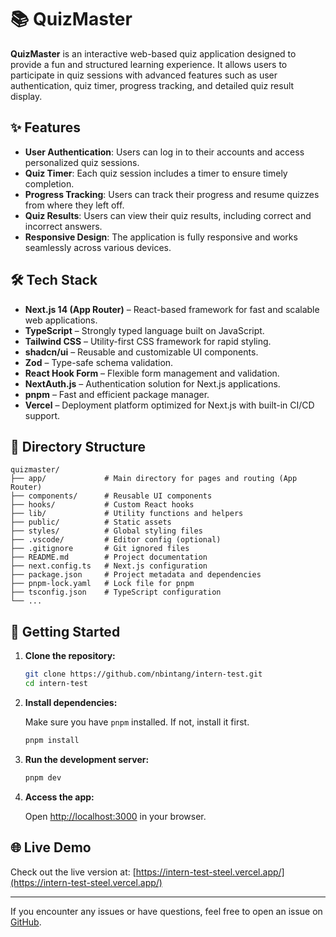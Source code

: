 # 📚 QuizMaster

**QuizMaster** is an interactive web-based quiz application designed to provide a fun and structured learning experience. It allows users to participate in quiz sessions with advanced features such as user authentication, quiz timer, progress tracking, and detailed quiz result display.

## ✨ Features

- **User Authentication**: Users can log in to their accounts and access personalized quiz sessions.
- **Quiz Timer**: Each quiz session includes a timer to ensure timely completion.
- **Progress Tracking**: Users can track their progress and resume quizzes from where they left off.
- **Quiz Results**: Users can view their quiz results, including correct and incorrect answers.
- **Responsive Design**: The application is fully responsive and works seamlessly across various devices.

## 🛠️ Tech Stack

- **Next.js 14 (App Router)** – React-based framework for fast and scalable web applications.
- **TypeScript** – Strongly typed language built on JavaScript.
- **Tailwind CSS** – Utility-first CSS framework for rapid styling.
- **shadcn/ui** – Reusable and customizable UI components.
- **Zod** – Type-safe schema validation.
- **React Hook Form** – Flexible form management and validation.
- **NextAuth.js** – Authentication solution for Next.js applications.
- **pnpm** – Fast and efficient package manager.
- **Vercel** – Deployment platform optimized for Next.js with built-in CI/CD support.

## 📁 Directory Structure

```
quizmaster/
├── app/             # Main directory for pages and routing (App Router)
├── components/      # Reusable UI components
├── hooks/           # Custom React hooks
├── lib/             # Utility functions and helpers
├── public/          # Static assets
├── styles/          # Global styling files
├── .vscode/         # Editor config (optional)
├── .gitignore       # Git ignored files
├── README.md        # Project documentation
├── next.config.ts   # Next.js configuration
├── package.json     # Project metadata and dependencies
├── pnpm-lock.yaml   # Lock file for pnpm
├── tsconfig.json    # TypeScript configuration
└── ...
```

## 🚀 Getting Started

1. **Clone the repository:**

   ```bash
   git clone https://github.com/nbintang/intern-test.git
   cd intern-test
   ```

2. **Install dependencies:**

   Make sure you have `pnpm` installed. If not, install it first.

   ```bash
   pnpm install
   ```

3. **Run the development server:**

   ```bash
   pnpm dev
   ```

4. **Access the app:**

   Open [http://localhost:3000](http://localhost:3000) in your browser.

## 🌐 Live Demo

Check out the live version at: [https://intern-test-steel.vercel.app/](https://intern-test-steel.vercel.app/)

---

If you encounter any issues or have questions, feel free to open an issue on [GitHub](https://github.com/nbintang/intern-test/issues).
